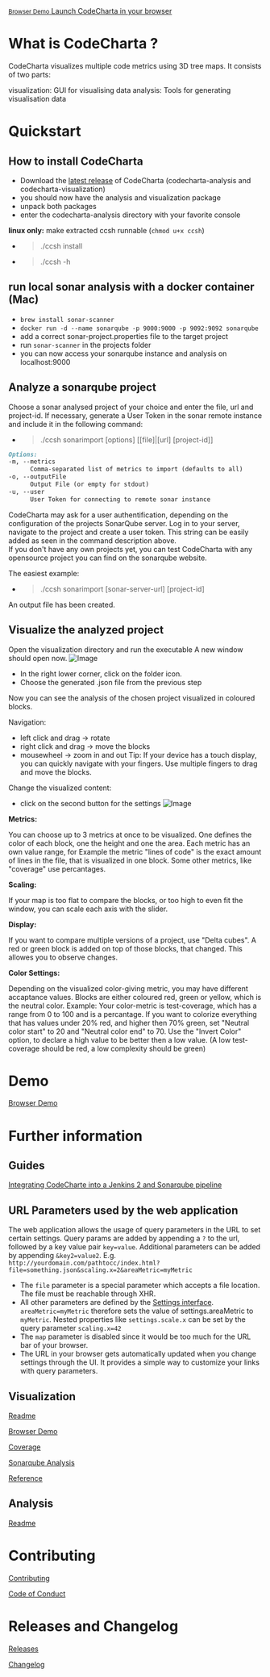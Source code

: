 <a href="visualization/app/" class="button">
              <small>Browser Demo</small>
              Launch CodeCharta in your browser
            </a>


# What is CodeCharta ?

CodeCharta visualizes multiple code metrics using 3D tree maps. It consists of two parts:

visualization: GUI for visualising data
analysis: Tools for generating visualisation data

# Quickstart

## How to install CodeCharta

- Download the [latest release](https://github.com/MaibornWolff/codecharta/releases/latest) of CodeCharta (codecharta-analysis and codecharta-visualization)
- you should now have the analysis and visualization package 
- unpack both packages
- enter the codecharta-analysis directory with your favorite console

**linux only:** make extracted ccsh runnable (`chmod u+x ccsh`)

- > ./ccsh install
- > ./ccsh -h

## run local sonar analysis with a docker container (Mac)
- `brew install sonar-scanner`
- `docker run -d --name sonarqube -p 9000:9000 -p 9092:9092 sonarqube`
- add a correct sonar-project.properties file to the target project
- run `sonar-scanner` in the projects folder
- you can now access your sonarqube instance and analysis on localhost:9000

## Analyze a sonarqube project

Choose a sonar analysed project of your choice and enter the file, url and project-id. If necessary, generate a User Token in the sonar remote instance and include it in the following command:
  - >./ccsh sonarimport [options] [[file]|[url] [project-id]]

```markdown
Options:
-m, --metrics
      Comma-separated list of metrics to import (defaults to all)
-o, --outputFile
      Output File (or empty for stdout)
-u, --user
      User Token for connecting to remote sonar instance
```

CodeCharta may ask for a user authentification, depending on the configuration of the projects SonarQube server. Log in to your server, navigate to the project and create a user token. This string can be easily added as seen in the command description above.  
If you don't have any own projects yet, you can test CodeCharta with any opensource project you can find on the sonarqube website.

The easiest example:
  - >./ccsh sonarimport [sonar-server-url] [project-id]
 
An output file has been created.

## Visualize the analyzed project

Open the visualization directory and run the executable
A new window should open now. 
![Image](images/screenshot_visu.PNG)

- In the right lower corner, click on the folder icon. 
- Choose the generated .json file from the previous step

Now you can see the analysis of the chosen project visualized in coloured blocks. 

Navigation:
- left click and drag -> rotate 
- right click and drag -> move the blocks
- mousewheel -> zoom in and out
Tip: If your device has a touch display, you can quickly navigate with your fingers. Use multiple fingers to drag and move the blocks. 

Change the visualized content:
- click on the second button for the settings
![Image](images/screenshot_visu2.PNG)

**Metrics:**

You can choose up to 3 metrics at once to be visualized. One defines the color of each block, one the height and one the area.
Each metric has an own value range, for Example the metric "lines of code" is the exact amount of lines in the file, that is visualized in one block. Some other metrics, like "coverage" use percantages. 

**Scaling:**

If your map is too flat to compare the blocks, or too high to even fit the window, you can scale each axis with the slider.

**Display:**

If you want to compare multiple versions of a project, use "Delta cubes". A red or green block is added on top of those blocks, that changed. This allowes you to observe changes.

**Color Settings:**

Depending on the visualized color-giving metric, you may have different accaptance values. Blocks are either coloured red, green or yellow, which is the neutral color. 
Example: Your color-metric is test-coverage, which has a range from 0 to 100 and is a percantage. 
If you want to colorize everything that has values under 20% red, and higher then 70% green, set "Neutral color start" to 20 and "Neutral color end" to 70. 
Use the "Invert Color" option, to declare a high value to be better then a low value. (A low test-coverage should be red, a low complexity should be green)

# Demo

[Browser Demo](visualization/app/)

# Further information

## Guides

[Integrating CodeCharte into a Jenkins 2 and Sonarqube pipeline](ci.md)

## URL Parameters used by the web application

The web application allows the usage of query parameters in the URL to set 
certain settings. Query params are added by appending a `?` to the url, 
followed by a key value pair `key=value`. Additional parameters can be 
added by appending `&key2=value2`. E.g. `http://yourdomain.com/pathtocc/index.html?file=something.json&scaling.x=2&areaMetric=myMetric`

* The `file` parameter is a special parameter which accepts a file location. The file must be reachable through XHR.
* All other parameters are defined by the [Settings interface](/visualization/app/codeCharta/core/settings/settings.service.ts). 
`areaMetric=myMetric` therefore sets the value of settings.areaMetric to `myMetric`. Nested properties like `settings.scale.x` can be 
set by the query parameter `scaling.x=42`
* The `map` parameter is disabled since it would be too much for the URL bar of your browser.
* The URL in your browser gets automatically updated when you change settings through the UI. 
It provides a simple way to customize your links with query parameters.

## Visualization

[Readme](https://github.com/MaibornWolff/codecharta/tree/master/visualization)

[Browser Demo](visualization/app/)

[Coverage](visualization/coverage/lcov-report)

[Sonarqube Analysis](https://sonarcloud.io/dashboard?id=de.maibornwolff.codecharta%3Avisualization%3Amaster)

[Reference](visualization/docs/)

## Analysis

[Readme](https://github.com/MaibornWolff/codecharta/tree/master/analysis)

# Contributing

[Contributing](https://github.com/MaibornWolff/codecharta/blob/master/CONTRIBUTE.md)

[Code of Conduct](https://github.com/MaibornWolff/codecharta/blob/master/CODE_OF_CONDUCT.md)

# Releases and Changelog

[Releases](https://github.com/MaibornWolff/codecharta/releases)

[Changelog](https://github.com/MaibornWolff/codecharta/blob/master/CHANGELOG.md)

